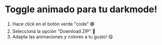 # Toggle animado para tu darkmode!
1. Hace click en el botón verde "code" 🟢
2. Seleccioná la opción "Download ZIP" 📁
3. Adapta las animaciones y colores a tu gusto! 😋
